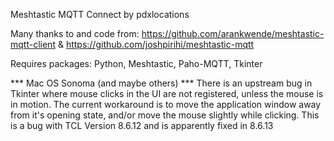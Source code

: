 Meshtastic MQTT Connect by pdxlocations

Many thanks to and code from: https://github.com/arankwende/meshtastic-mqtt-client & https://github.com/joshpirihi/meshtastic-mqtt

Requires packages: Python, Meshtastic, Paho-MQTT, Tkinter

*** Mac OS Sonoma (and maybe others) ***
There is an upstream bug in Tkinter where mouse clicks in the UI are not registered, unless the mouse is in motion.
The current workaround is to move the application window away from it's opening state, and/or move the mouse slightly while clicking.
This is a bug with TCL Version 8.6.12 and is apparently fixed in 8.6.13
